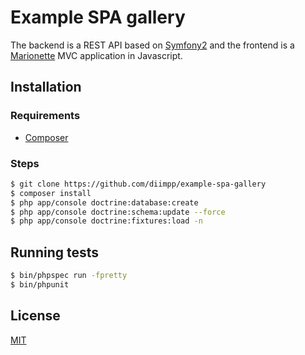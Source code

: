 # Example SPA gallery

The backend is a REST API based on [Symfony2](http://symfony.com)
and the frontend is a [Marionette](http://marionettejs.com) MVC application in Javascript.

## Installation

### Requirements

- [Composer](https://getcomposer.org/download)

### Steps

```bash
$ git clone https://github.com/diimpp/example-spa-gallery
$ composer install
$ php app/console doctrine:database:create
$ php app/console doctrine:schema:update --force
$ php app/console doctrine:fixtures:load -n
```

## Running tests

```bash
$ bin/phpspec run -fpretty
$ bin/phpunit
```

## License

[MIT](https://github.com/diimpp/example-spa-gallery/blob/master/LICENSE)
